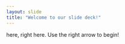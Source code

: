 ```yaml
---
layout: slide
title: "Welcome to our slide deck!"
---
```

here, right here.
Use the right arrow to begin!
